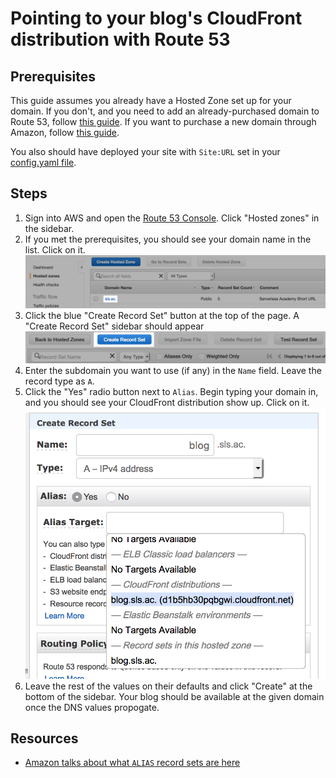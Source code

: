 # Pointing to your blog's CloudFront distribution with Route 53

## Prerequisites

This guide assumes you already have a Hosted Zone set up for your domain. If you don't, and you need to add an already-purchased domain to Route 53, follow [this guide][addguide]. If you want to purchase a new domain through Amazon, follow [this guide][newguide].

You also should have deployed your site with `Site:URL` set in your [config.yaml file](../config.sample.yaml).

## Steps
1. Sign into AWS and open the [Route 53 Console](https://console.aws.amazon.com/route53/). Click "Hosted zones" in the sidebar.
2. If you met the prerequisites, you should see your domain name in the list. Click on it.
   ![Domain list](zones.png)
3. Click the blue "Create Record Set" button at the top of the page. A "Create Record Set" sidebar should appear
   ![Create record set button](createset.png)
4. Enter the subdomain you want to use (if any) in the `Name` field. Leave the record type as `A`.
5. Click the "Yes" radio button next to `Alias`. Begin typing your domain in, and you should see your CloudFront distribution show up. Click on it.
   ![Example input for "Create Record Set" sidebar](setinputs.png)
6. Leave the rest of the values on their defaults and click "Create" at the bottom of the sidebar. Your blog should be available at the given domain once the DNS values propogate.

## Resources

- [Amazon talks about what `ALIAS` record sets are here][aliasguide]

[addguide]: https://docs.aws.amazon.com/Route53/latest/DeveloperGuide/creating-migrating.html "Configuring Amazon Route 53 as Your DNS Service"
[aliasguide]: https://docs.aws.amazon.com/Route53/latest/DeveloperGuide/resource-record-sets-choosing-alias-non-alias.html "Choosing Between Alias and Non-Alias Resource Record Sets"
[newguide]: https://docs.aws.amazon.com/Route53/latest/DeveloperGuide/domain-register.html "Registering a New Domain"
